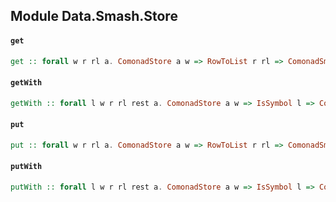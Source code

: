 ## Module Data.Smash.Store

#### `get`

``` purescript
get :: forall w r rl a. ComonadStore a w => RowToList r rl => ComonadSmash rl r => Co (Smash (store :: Proxy2 w | r)) a
```

#### `getWith`

``` purescript
getWith :: forall l w r rl rest a. ComonadStore a w => IsSymbol l => Cons l (Proxy2 w) rest r => RowToList rest rl => ComonadSmash rl rest => SProxy l -> Co (Smash r) a
```

#### `put`

``` purescript
put :: forall w r rl a. ComonadStore a w => RowToList r rl => ComonadSmash rl r => a -> Co (Smash (store :: Proxy2 w | r)) Unit
```

#### `putWith`

``` purescript
putWith :: forall l w r rl rest a. ComonadStore a w => IsSymbol l => Cons l (Proxy2 w) rest r => RowToList rest rl => ComonadSmash rl rest => SProxy l -> a -> Co (Smash r) Unit
```



